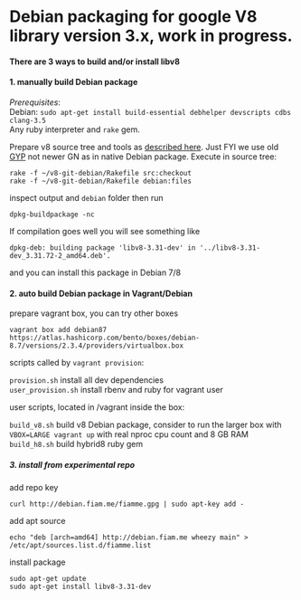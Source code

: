 Debian packaging for google V8 library version 3.x, work in progress.
===========

#### There are 3 ways to build and/or install libv8

#### 1. manually build Debian package

*_Prerequisites_*:  
Debian: ```sudo apt-get install build-essential debhelper devscripts cdbs clang-3.5```  
Any ruby interpreter and `rake` gem.

Prepare v8 source tree and tools as [described here](https://github.com/v8/v8/wiki/Building-from-Source). 
Just FYI we use old [GYP](https://github.com/v8/v8/wiki/Building-with-Gyp) not newer GN as in native Debian package.
Execute in source tree:

```
rake -f ~/v8-git-debian/Rakefile src:checkout
rake -f ~/v8-git-debian/Rakefile debian:files
```

inspect output and `debian` folder then run

```
dpkg-buildpackage -nc
```

If compilation goes well you will see something like
```
dpkg-deb: building package 'libv8-3.31-dev' in '../libv8-3.31-dev_3.31.72-2_amd64.deb'.
```
and you can install this package in Debian 7/8

#### 2. auto build Debian package in Vagrant/Debian

prepare vagrant box, you can try other boxes

```
vagrant box add debian87 https://atlas.hashicorp.com/bento/boxes/debian-8.7/versions/2.3.4/providers/virtualbox.box

```
scripts called by `vagrant provision`:

`provision.sh` install all dev dependencies  
`user_provision.sh` install rbenv and ruby for vagrant user

user scripts, located in /vagrant inside the box:

`build_v8.sh` build v8 Debian package, consider to run the larger box with `VBOX=LARGE vagrant up` with real nproc cpu count and 8 GB RAM  
`build_h8.sh` build hybrid8 ruby gem 

##### 3. install from experimental repo

add repo key
```
curl http://debian.fiam.me/fiamme.gpg | sudo apt-key add -
```

add apt source
```
echo "deb [arch=amd64] http://debian.fiam.me wheezy main" > /etc/apt/sources.list.d/fiamme.list
```

install package
```
sudo apt-get update
sudo apt-get install libv8-3.31-dev
```
